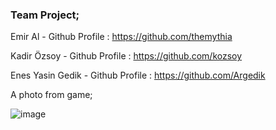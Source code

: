 ### Team Project;
Emir Al - Github Profile : https://github.com/themythia

Kadir Özsoy - Github Profile : https://github.com/kozsoy

Enes Yasin Gedik - Github Profile : https://github.com/Argedik

A photo from game;

![image](https://user-images.githubusercontent.com/72869669/180782212-b753096c-3b88-44b6-b965-a0d4cc662049.png)
